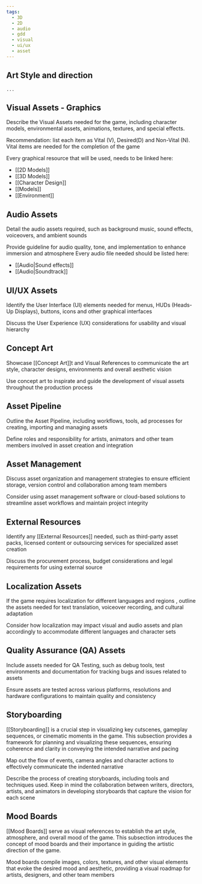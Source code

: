 ```yaml
---
tags:
  - 3D
  - 2D
  - audio
  - gdd
  - visual
  - ui/ux
  - asset
---
```

## Art Style and direction
	...

## Visual Assets - Graphics
Describe the Visual Assets needed for the game, including character models, environmental assets, animations, textures, and special effects. 

Recommendation: list each item as Vital (V), Desired(D) and Non-Vital (N). Vital items are needed for the completion of the game

Every graphical resource that will be used, needs to be linked here:
- [[2D Models]]
- [[3D Models]]
- [[Character Design]]
- [[Models]]
- [[Environment]]

## Audio Assets
Detail the audio assets required, such as background music, sound effects, voiceovers, and ambient sounds

Provide guideline for audio quality, tone, and implementation to enhance immersion and atmosphere
Every audio file needed should be listed here:
- [[Audio|Sound effects]]
- [[Audio|Soundtrack]]

## UI/UX Assets
Identify the User Interface (UI) elements needed for menus, HUDs (Heads-Up Displays), buttons, icons and other graphical interfaces

Discuss the User Experience (UX) considerations for usability and visual hierarchy
## Concept Art 
Showcase [[Concept Art]]t and Visual References to communicate the art style, character designs, environments and overall aesthetic vision

Use concept art to inspirate and guide the development of visual assets throughout the production process

## Asset Pipeline
Outline the Asset Pipeline, including workflows, tools, ad processes for creating, importing and managing assets

Define roles and responsibility for artists, animators and other team members involved in asset creation and integration

## Asset Management
Discuss asset organization and management strategies to ensure efficient storage, version control and collaboration among team members

Consider using asset management software or cloud-based solutions to streamline asset workflows and maintain project integrity

## External Resources
Identify any [[External Resources]] needed, such as third-party asset packs, licensed content or outsourcing services for specialized asset creation

Discuss the procurement process, budget considerations and legal requirements for using external source

## Localization Assets
If the game requires localization for different languages and regions , outline the assets needed for text translation, voiceover recording, and cultural adaptation

Consider how localization may impact visual and audio assets and plan accordingly to accommodate different languages and character sets 

## Quality Assurance (QA) Assets
Include assets needed for QA Testing, such as debug tools, test environments and documentation for tracking bugs and issues related to assets

Ensure assets are tested across various platforms, resolutions and hardware configurations to maintain quality and consistency

## Storyboarding
[[Storyboarding]] is a crucial step in visualizing key cutscenes, gameplay sequences, or cinematic moments in the game. This subsection provides a framework for planning and visualizing these sequences, ensuring coherence and clarity in conveying the intended narrative and pacing

Map out the flow of events, camera angles and character actions to effectively communicate the indented narrative

Describe the process of creating storyboards, including tools and techniques used. Keep in mind the collaboration between writers, directors, artists, and animators in developing storyboards that capture the vision for each scene
## Mood Boards
[[Mood Boards]] serve as visual references to establish the art style, atmosphere, and overall mood of the game. This subsection introduces the concept of mood boards and their importance in guiding the artistic direction of the game.

Mood boards compile images, colors, textures, and other visual elements that evoke the desired mood and aesthetic, providing a visual roadmap for artists, designers, and other team members